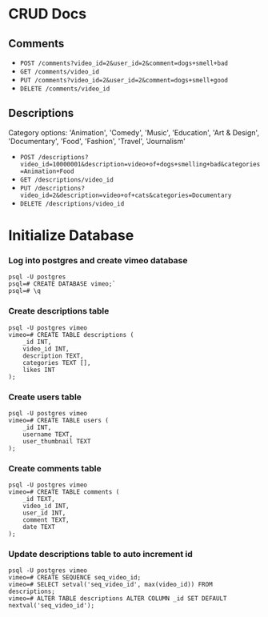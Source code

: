 # CRUD Docs

## Comments

* `POST /comments?video_id=2&user_id=2&comment=dogs+smell+bad`
* `GET /comments/video_id`
* `PUT /comments?video_id=2&user_id=2&comment=dogs+smell+good`
* `DELETE /comments/video_id`

## Descriptions

Category options: 'Animation', 'Comedy', 'Music', 'Education', 'Art & Design', 'Documentary', 'Food', 'Fashion', 'Travel', 'Journalism'

* `POST /descriptions?video_id=10000001&description=video+of+dogs+smelling+bad&categories=Animation+Food`
* `GET /descriptions/video_id`
* `PUT /descriptions?video_id=2&description=video+of+cats&categories=Documentary`
* `DELETE /descriptions/video_id`


# Initialize Database

### Log into postgres and create vimeo database

```
psql -U postgres
psql=# CREATE DATABASE vimeo;`
psql=# \q
```

### Create descriptions table

```
psql -U postgres vimeo
vimeo=# CREATE TABLE descriptions (
    _id INT,
    video_id INT,
    description TEXT,
    categories TEXT [],
    likes INT
);
```

### Create users table

```
psql -U postgres vimeo
vimeo=# CREATE TABLE users (
    _id INT,
    username TEXT,
    user_thumbnail TEXT
);
```

### Create comments table

```
psql -U postgres vimeo
vimeo=# CREATE TABLE comments (
    _id TEXT,
    video_id INT,
    user_id INT,
    comment TEXT,
    date TEXT
);
```

### Update descriptions table to auto increment id

```
psql -U postgres vimeo
vimeo=# CREATE SEQUENCE seq_video_id;
vimeo=# SELECT setval('seq_video_id', max(video_id)) FROM descriptions;
vimeo=# ALTER TABLE descriptions ALTER COLUMN _id SET DEFAULT nextval('seq_video_id');
```
